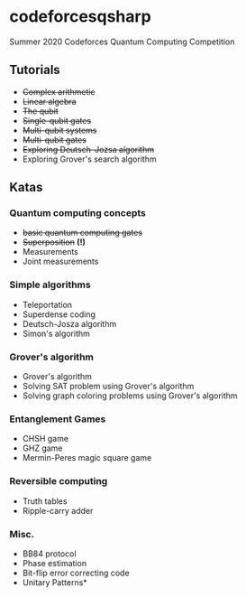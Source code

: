 # codeforcesqsharp #
Summer 2020 Codeforces Quantum Computing Competition

## Tutorials ##
- ~~Complex arithmetic~~
- ~~Linear algebra~~
- ~~The qubit~~
- ~~Single-qubit gates~~
- ~~Multi-qubit systems~~
- ~~Multi-qubit gates~~
- ~~Exploring Deutsch–Jozsa algorithm~~
- Exploring Grover's search algorithm

## Katas ##
### Quantum computing concepts ###
- ~~basic quantum computing gates~~
- ~~Superposition~~ **(!)**
- Measurements
- Joint measurements

### Simple algorithms ###
- Teleportation
- Superdense coding
- Deutsch-Josza algorithm
- Simon's algorithm

### Grover's algorithm ###
- Grover's algorithm
- Solving SAT problem using Grover's algorithm
- Solving graph coloring problems using Grover's algorithm

### Entanglement Games ###
- CHSH game
- GHZ game
- Mermin-Peres magic square game

### Reversible computing ###
- Truth tables
- Ripple-carry adder

### Misc. ###
- BB84 protocol
- Phase estimation
- Bit-flip error correcting code
- Unitary Patterns\*
